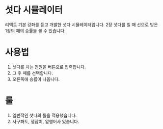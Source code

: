 # 섯다 시뮬레이터

리액트 기본 강좌를 듣고 개발한 섯다 시뮬레이터입니다. 2장 섯다를 칠 때 선으로 받은 1장의 패의 승률을 볼 수 있습니다.

# 사용법

1. 섯다를 치는 인원을 버튼으로 입력합니다.
2. 그 후 패를 선택합니다.
3. 오른쪽에 승률이 나옵니다.

# 룰

1. 일반적인 섯다의 룰을 적용했습니다.
2. 사구파토, 땡잡이, 암행어사 있습니다.